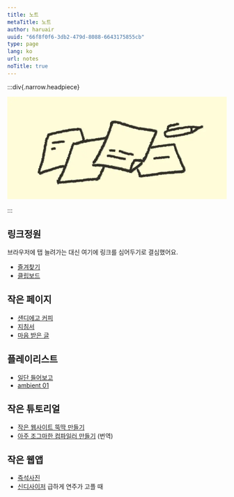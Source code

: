 ```yaml
---
title: 노트
metaTitle: 노트
author: haruair
uuid: "66f8f0f6-3db2-479d-8088-6643175855cb"
type: page
lang: ko
url: notes
noTitle: true
---
```


:::div{.narrow.headpiece}

![노트](note.webp)

:::

<h2 class="subtitle">링크정원</h2>

브라우저에 탭 늘려가는 대신 여기에 링크를 심어두기로 결심했어요.

  - [즐겨찾기](/ko/bookmarks/)
  - [클립보드](/ko/clipboard/)

<h2 class="subtitle">작은 페이지</h2>

- [샌디에고 커피](/ko/sd/coffee/)
- [지침서](/ko/guidance/)
- [마음 받은 글](/ko/liked/)

<h2 class="subtitle">플레이리스트</h2>

- [일단 들어보고](/ko/playlist/let-me-listen-first)
- [ambient 01](/ko/playlist/ambient-01)

<h2 class="subtitle">작은 튜토리얼</h2>

- [작은 웹사이트 뚝딱 만들기](/ko/how-to/tiny-website/)
- [아주 조그마한 컴파일러 만들기](/ko/post/the-super-tiny-compiler/) (번역)


<h2 class="subtitle">작은 웹앱</h2>

- [즉석사진](/ko/photobooth/)
- [신디사이저](/ko/synth/) 급하게 연주가 고플 때
